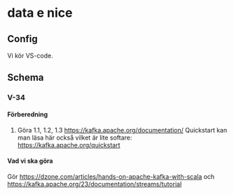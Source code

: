 # data e nice

## Config ##
Vi kör VS-code. 

## Schema ##
### V-34 ###
#### Förberedning ####
1. Göra 1.1, 1.2, 1.3 https://kafka.apache.org/documentation/
Quickstart kan man läsa här också vilket är lite softare: https://kafka.apache.org/quickstart
#### Vad vi ska göra ####
Gör https://dzone.com/articles/hands-on-apache-kafka-with-scala
och https://kafka.apache.org/23/documentation/streams/tutorial



